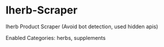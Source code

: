 # Iherb-Scraper
Iherb Product Scraper (Avoid bot detection, used hidden apis)

Enabled Categories: herbs, supplements

